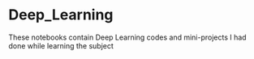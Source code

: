# Deep_Learning
These notebooks contain Deep Learning codes and mini-projects I had done while learning the subject 
